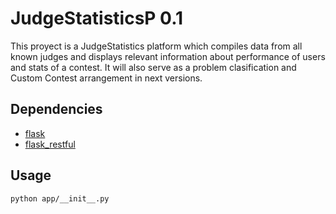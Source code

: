 JudgeStatisticsP 0.1
================

This proyect is a JudgeStatistics platform which compiles data from all known judges and displays relevant information about performance of users and stats of a contest. It will also serve as a problem clasification and Custom Contest arrangement in next versions.


Dependencies
------------
* [flask](http://flask.pocoo.org/)
* [flask_restful](https://flask-restful.readthedocs.org/en/0.3.0/)


Usage
------------
	
	python app/__init__.py
	
